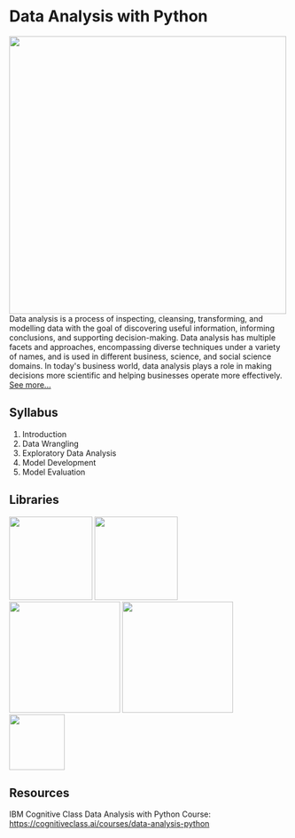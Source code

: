 # Data Analysis with Python

<img src="https://user-images.githubusercontent.com/85934122/153773992-f7416003-721b-4bc1-b857-5eb596b2daa5.png" width="500">
Data analysis is a process of inspecting, cleansing, transforming, and modelling data with the goal of discovering useful information, informing conclusions, and supporting decision-making. Data analysis has multiple facets and approaches, encompassing diverse techniques under a variety of names, and is used in different business, science, and social science domains. In today's business world, data analysis plays a role in making decisions more scientific and helping businesses operate more effectively.
<a href="https://en.wikipedia.org/wiki/Data_analysis" target="_blank">See more...</a><br>

## Syllabus

1) Introduction
2) Data Wrangling
3) Exploratory Data Analysis
4) Model Development
5) Model Evaluation


## Libraries
<img src="https://user-images.githubusercontent.com/85934122/153268295-0105f8a4-7491-437e-b566-3f4ecbd113c8.png" width="150">     <img src="https://user-images.githubusercontent.com/85934122/153270262-1b5beb83-3cba-4008-92b1-dac9ed972017.png"  width="150"> <img src="https://user-images.githubusercontent.com/85934122/153312799-4e364e21-f293-44d5-ae28-e3bba69f9042.png" width="200"> <img src="https://user-images.githubusercontent.com/85934122/153312984-20169f9d-9cd5-4511-ba4a-5968ce522af8.png" width="200">  <img src="https://user-images.githubusercontent.com/85934122/153314028-15b7229a-3f6f-404d-809c-eb98ed325d74.png" width="100">


## Resources

IBM Cognitive Class Data Analysis with Python Course: https://cognitiveclass.ai/courses/data-analysis-python
